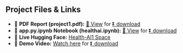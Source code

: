 ## Project Files & Links

- 📄 **PDF Report (project1.pdf):** [👀 View](project1.pdf)  for  [⏬ download](https://github.com/23ucs580-spec/HEALTHI-AI-222003/releases/download/v2.0.0/project1.pdf)
- 📓 **app.py.ipynb Notebook (healthai.ipynb):** [👀 View](healthai.ipynb)   for    [⏬ download](https://github.com/23ucs580-spec/HEALTHI-AI-222003/releases/download/v1.1.0/healthai.1.ipynb)
- 🤖 **Live Hugging Face:** [Health-AI1 Space](https://huggingface.co/spaces/RAJASEKAR1/health-ai1)
- 🎥 **Demo Video:** [Watch here](https://drive.google.com/file/d/1K6F8InFEAyqQZc5jYKr1-UjYD2ik_dMQ/view?usp=sharing) for [⏬ download](https://github.com/23ucs580-spec/HEALTHI-AI-222003/releases/download/v1.0.0/demo.vedio.1.1.mp4)


